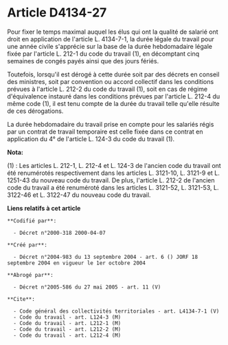 # Article D4134-27

Pour fixer le temps maximal auquel les élus qui ont la qualité de salarié ont droit en application de l'article L. 4134-7-1,
la durée légale du travail pour une année civile s'apprécie sur la base de la durée hebdomadaire légale fixée par l'article
L. 212-1 du code du travail (1), en décomptant cinq semaines de congés payés ainsi que des jours fériés.

Toutefois, lorsqu'il est dérogé à cette durée soit par des décrets en conseil des ministres, soit par convention ou accord
collectif dans les conditions prévues à l'article L. 212-2 du code du travail (1), soit en cas de régime d'équivalence
instauré dans les conditions prévues par l'article L. 212-4 du même code (1), il est tenu compte de la durée du travail telle
qu'elle résulte de ces dérogations.

La durée hebdomadaire du travail prise en compte pour les salariés régis par un contrat de travail temporaire est celle fixée
dans ce contrat en application du 4° de l'article L. 124-3 du code du travail (1).

**Nota:**

(1) : Les articles L. 212-1, L. 212-4 et L. 124-3 de l'ancien code du travail ont été renumérotés respectivement dans les
articles L. 3121-10, L. 3121-9 et L. 1251-43 du nouveau code du travail. De plus, l'article L. 212-2 de l'ancien code du
travail a été renuméroté dans les articles L. 3121-52, L. 3121-53, L. 3122-46 et L. 3122-47 du nouveau code du travail.

**Liens relatifs à cet article**

	**Codifié par**:

	  - Décret n°2000-318 2000-04-07

	**Créé par**:

	  - Décret n°2004-983 du 13 septembre 2004 - art. 6 () JORF 18 septembre 2004 en vigueur le 1er octobre 2004

	**Abrogé par**:

	  - Décret n°2005-586 du 27 mai 2005 - art. 11 (V)

	**Cite**:

	  - Code général des collectivités territoriales - art. L4134-7-1 (V)
	  - Code du travail - art. L124-3 (M)
	  - Code du travail - art. L212-1 (M)
	  - Code du travail - art. L212-2 (M)
	  - Code du travail - art. L212-4 (M)
